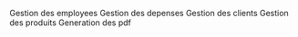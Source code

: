 Gestion des employees
Gestion des depenses
Gestion des clients
Gestion des produits
Generation des pdf